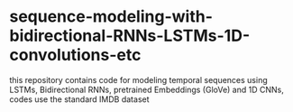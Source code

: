 # sequence-modeling-with-bidirectional-RNNs-LSTMs-1D-convolutions-etc
this repository contains code for modeling temporal sequences using LSTMs, Bidirectional RNNs, pretrained Embeddings (GloVe) and 1D CNNs, 
codes use the standard IMDB dataset
